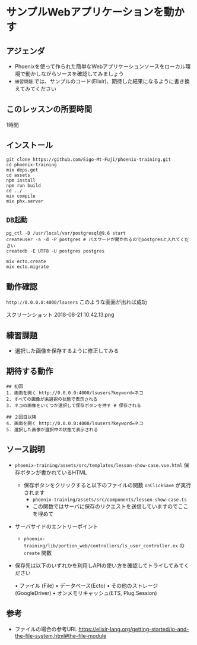 # サンプルWebアプリケーションを動かす

## アジェンダ

* Phoenixを使って作られた簡単なWebアプリケーションソースをローカル環境で動かしながらソースを確認してみましょう
* `練習問題` では、サンプルのコード(Elixir)、期待した結果になるように書き換えてみてください

## このレッスンの所要時間

1時間

## インストール

``` 
git clone https://github.com/Eigo-Mt-Fuji/phoenix-training.git 
cd phoenix-training 
mix deps.get 
cd assets 
npm install
npm run build
cd ../ 
mix compile
mix phx.server
```

## `DB起動`

```
pg_ctl -D /usr/local/var/postgresql@9.6 start
createuser -a -d -P postgres # パスワードが聞かれるのでpostgresと入れてください
createdb -E UTF8 -U postgres postgres

mix ecto.create
mix ecto.migrate
```

## 動作確認

`http://0.0.0.0:4000/lsusers`
このような画面が出れば成功

スクリーンショット 2018-08-21 10.42.13.png

## 練習課題

* 選択した画像を保存するように修正してみる

## 期待する動作


```
## 初回
1. 画面を開く http://0.0.0.0:4000/lsusers?keyword=ネコ
2. すべての画像が未選択の状態で表示される
3. ネコの画像をいくつか選択して保存ボタンを押す # 保存される

## ２回目以降
4. 画面を開く http://0.0.0.0:4000/lsusers?keyword=ネコ 
5. 選択した画像が選択中の状態で表示される
```

## ソース説明

* `phoenix-training/assets/src/templates/lesson-show-case.vue.html` 保存ボタンが書かれているHTML
   *  保存ボタンをクリックすると以下のファイルの関数 `onClickSave` が実行されます
       * `phoenix-training/assets/src/components/lesson-show-case.ts` 
       * この関数ではサーバに保存のリクエストを送信していますのでここを埋めて 


* サーバサイドのエントリーポイント
   * `phoenix-training/lib/portion_web/controllers/ls_user_controller.ex` の `create` 関数

* 保存先は以下のいずれかを利用しAPIの使い方を確認してトライしてみてください

   • ファイル (File)
   • データベース(Ecto)
   • その他のストレージ(GoogleDriver)
   • オンメモリキャッシュ(ETS, Plug.Session)

## 参考

* ファイルの場合の参考URL
  https://elixir-lang.org/getting-started/io-and-the-file-system.html#the-file-module

